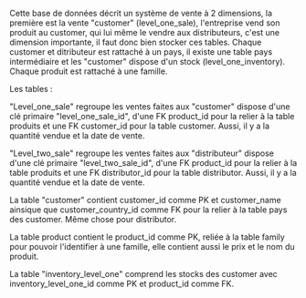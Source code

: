 Cette base de données décrit un système de vente à 2 dimensions, la première est la vente "customer" (level_one_sale), l'entreprise vend son produit au customer, qui lui même le vendre aux distributeurs, c'est une dimension importante, il faut donc bien stocker ces tables. Chaque customer et ditributeur est rattaché à un pays, il existe une table pays intermédiaire et les "customer" dispose d'un stock (level_one_inventory). Chaque produit est rattaché à une famille.

Les tables : 

"Level_one_sale" regroupe les ventes faites aux "customer" dispose d'une clé primaire "level_one_sale_id", d'une FK product_id pour la relier à la table produits et une FK customer_id pour la table customer. Aussi, il y a la quantité vendue et la date de vente.

"Level_two_sale" regroupe les ventes faites aux "distributeur" dispose d'une clé primaire "level_two_sale_id", d'une FK product_id pour la relier à la table produits et une FK distributor_id pour la table distributor. Aussi, il y a la quantité vendue et la date de vente.

La table "customer" contient customer_id comme PK et customer_name ainsique que customer_country_id comme FK pour la relier à la table pays des customer. Même chose pour distributor.

La table product contient le product_id comme PK, reliée à la table family pour pouvoir l'identifier à une famille, elle contient aussi le prix et le nom du produit. 

La table "inventory_level_one" comprend les stocks des customer avec inventory_level_one_id comme PK et product_id comme FK.
